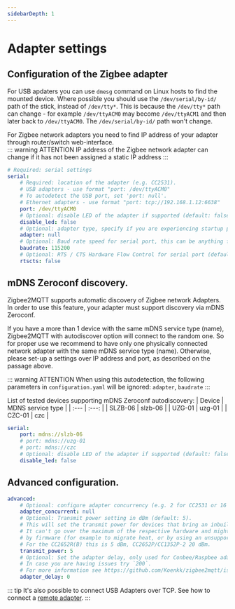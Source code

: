 ```yaml
---
sidebarDepth: 1
---
```


# Adapter settings

## Configuration of the Zigbee adapter

For USB apdaters you can use `dmesg` command on Linux hosts to find the mounted device. Where possible you should use the `/dev/serial/by-id/` path of the stick, instead of `/dev/tty*`. This is because the `/dev/tty*` path can change - for example `/dev/ttyACM0` may become `/dev/ttyACM1` and then later back to `/dev/ttyACM0`. The `/dev/serial/by-id/` path won't change.

For Zigbee network adapters you need to find IP address of your adapter through router/switch web-interface.\
::: warning ATTENTION
IP address of the Zigbee network adapter can change if it has not been assigned a static IP address
:::

```yaml
# Required: serial settings
serial:
    # Required: location of the adapter (e.g. CC2531).
    # USB adapters - use format "port: /dev/ttyACM0"
    # To autodetect the USB port, set 'port: null'.
    # Ethernet adapters - use format "port: tcp://192.168.1.12:6638"
    port: /dev/ttyACM0
    # Optional: disable LED of the adapter if supported (default: false)
    disable_led: false
    # Optional: adapter type, specify if you are experiencing startup problems (default: shown below, options: zstack, deconz, ember, zigate)
    adapter: null
    # Optional: Baud rate speed for serial port, this can be anything firmware support but default is 115200 for Z-Stack and EZSP, 38400 for Deconz, however note that some EZSP firmware need 57600.
    baudrate: 115200
    # Optional: RTS / CTS Hardware Flow Control for serial port (default: false)
    rtscts: false
```

## mDNS Zeroconf discovery.

Zigbee2MQTT supports automatic discovery of Zigbee network Adapters. In order to use this feature, your adapter must support discovery via mDNS Zeroconf.

If you have a more than 1 device with the same mDNS service type (name), Zigbee2MQTT with autodiscover option will connect to the random one. So for proper use we recommend to have only one physically connected network adapter with the same mDNS service type (name). Otherwise, please set-up a settings over IP address and port, as described on the passage above.

::: warning ATTENTION
When using this autodetection, the following parameters in `configuration.yaml` will be ignored: `adapter`, `baudrate`
:::

List of tested devices supporting mDNS Zeroconf autodiscovery:
| Device | MDNS service type |
| :--- | :---: |
| SLZB-06 | slzb-06 |
| UZG-01 | uzg-01 |
| CZC-01 | czc |

```yaml
serial:
    port: mdns://slzb-06
    # port: mdns://uzg-01
    # port: mdns://czc
    # Optional: disable LED of the adapter if supported (default: false)
    disable_led: false
```

<!-- TODO: some notes about rtscts? Is it useful, which adapter supports it? -->

## Advanced configuration.

```yaml
advanced:
    # Optional: configure adapter concurrency (e.g. 2 for CC2531 or 16 for CC26X2R1) (default: null, uses recommended value)
    adapter_concurrent: null
    # Optional: Transmit power setting in dBm (default: 5).
    # This will set the transmit power for devices that bring an inbuilt amplifier.
    # It can't go over the maximum of the respective hardware and might be limited
    # by firmware (for example to migrate heat, or by using an unsupported firmware).
    # For the CC2652R(B) this is 5 dBm, CC2652P/CC1352P-2 20 dBm.
    transmit_power: 5
    # Optional: Set the adapter delay, only used for Conbee/Raspbee adapters (default 0).
    # In case you are having issues try `200`.
    # For more information see https://github.com/Koenkk/zigbee2mqtt/issues/4884
    adapter_delay: 0
```

::: tip
It's also possible to connect USB Adapters over TCP. See how to connect a [remote adapter](../../advanced/remote-adapter/connect_to_a_remote_adapter.md).
:::
